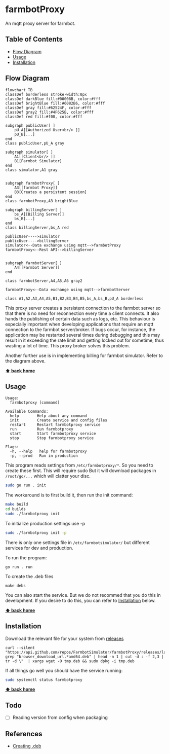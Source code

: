 # farmbotProxy

An mqtt proxy server for farmbot.

## Table of Contents
- [Flow Diagram](#flow-diagram)
- [Usage](#usage)
- [Installation](#installation)

## Flow Diagram
```mermaid
flowchart TB
classDef borderless stroke-width:0px
classDef darkBlue fill:#00008B, color:#fff
classDef brightBlue fill:#6082B6, color:#fff
classDef gray fill:#62524F, color:#fff
classDef gray2 fill:#4F625B, color:#fff
classDef red fill:#f00, color:#fff

subgraph publicUser[ ]
    pU_A[[Authorized User<br/> ]]
    pU_B[...]
end
class publicUser,pU_A gray

subgraph simulator[ ]
    A1[[Client<br/> ]]
    B1[Farmbot Simulator]
end
class simulator,A1 gray


subgraph farmbotProxy[ ]
    A3[[farmbot Proxy]]
    B3[Creates a persistent session]
end
class farmbotProxy,A3 brightBlue

subgraph billingServer[ ]
    bs_A[[Billing Server]]
    bs_B[...]
end
class billingServer,bs_A red

publicUser---->simulator
publicUser---->billingServer
simulator<--Data exchange using mqtt-->farmbotProxy
farmbotProxy<--Rest API-->billingServer


subgraph farmbotServer[ ]
    A4[[Farmbot Server]]
end

class farmbotServer,A4,A5,A6 gray2

farmbotProxy<--Data exchange using mqtt-->farmbotServer

class A1,A2,A3,A4,A5,B1,B2,B3,B4,B5,bs_A,bs_B,pU_A borderless

```

This proxy server creates a persistent connection to the farmbot server so that there is no need for reconnection every time a client connects. It also hands the publishing of certain data such as logs, etc. This behaviour is especially important when developing applications that require an mqtt connection to the farmbot server/broker. If bugs occur, for instance, the application may be restarted several times during debugging and this may result in it exceeding the rate limit and getting locked out for sometime, thus wasting a lot of time. This proxy broker solves this problem.

Another further use is in implementing billing for farmbot simulator. Refer to the diagram above.

**[⬆ back home](#table-of-contents)**

## Usage
```
Usage:
  farmbotproxy [command]

Available Commands:
  help        Help about any command
  init        Create service and config files
  restart     Restart farmbotproxy service
  run         Run farmbotproxy
  start       Start farmbotproxy service
  stop        Stop farmbotproxy service

Flags:
  -h, --help   help for farmbotproxy
  -p, --prod   Run in production
```

This program reads settings from `/etc/farmbotproxy/*`. So you need to create these first. This will require sudo But it will download packages in `/root/go/...` which will clatter your disc. 
```bash
sudo go run . init
```

The workaround is to first build it, then run the init command:
```bash
make build
cd builds
sudo ./farmbotproxy init
```

To initialize production settings use -p
```bash
sudo ./farmbotproxy init -p
```
There is only one settings file in `/etc/farmbotsimulator/` but different services for dev and production.

To run the program:
```
go run . run
```

To create the .deb files
```
make debs
```

You can also start the service. But we do not recommed that you do this in development. If you desire to do this, you can refer to [Installation](#Installation) below.

**[⬆ back home](#table-of-contents)**
## Installation

Download the relevant file for your system from [releases](https://github.com/FarmbotSimulator/farmbotProxy/releases/tag/v1.0)

```
curl --silent "https://api.github.com/repos/FarmbotSimulator/farmbotProxy/releases/latest"|   grep "browser_download_url.*amd64.deb" | head -n 1 | cut -d : -f 2,3 | tr -d \"  | xargs wget -O tmp.deb && sudo dpkg -i tmp.deb
```
If all things go well you should have the service running:

```bash
sudo systemctl status farmbotproxy
```

**[⬆ back home](#table-of-contents)**

## Todo
- [ ] Reading version from config when packaging

## References
- [Creating .deb](https://www.internalpointers.com/post/build-binary-deb-package-practical-guide)